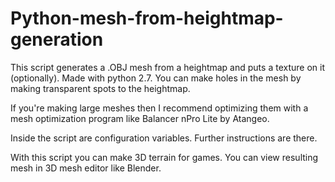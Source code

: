# Python-mesh-from-heightmap-generation
This script generates a .OBJ mesh from a heightmap and puts a texture on it (optionally). Made with python 2.7.
You can make holes in the mesh by making transparent spots to the heightmap.

If you're making large meshes then I recommend optimizing them with a mesh optimization program like Balancer nPro Lite by Atangeo.

Inside the script are configuration variables. Further instructions are there.

With this script you can make 3D terrain for games.
You can view resulting mesh in 3D mesh editor like Blender.
